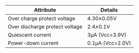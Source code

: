 | Attribute                      | Details                     |
|--------------------------------|-----------------------------|
| Over charge protect voltage    | 4.30±0.05V                  |
| Over discharge protect voltage | 2.4±0.1V                    |
| Quiescent current              | 3μA (Vcc=3.9V)              |
| Power-down current             | 0.1μA (Vcc=2.0V)            |